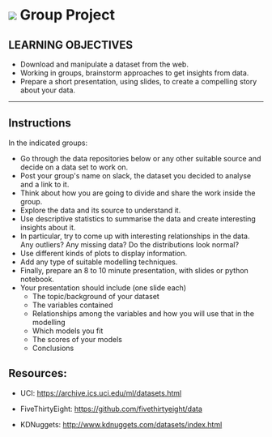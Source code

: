 # ![](https://ga-dash.s3.amazonaws.com/production/assets/logo-9f88ae6c9c3871690e33280fcf557f33.png) Group Project



## LEARNING OBJECTIVES

- Download and manipulate a dataset from the web.
- Working in groups, brainstorm approaches to get insights from data.
- Prepare a short presentation, using slides, to create a compelling story about your data.

---

## Instructions

In the indicated groups:
- Go through the data repositories below or any other suitable source and decide on a data set to work on.
- Post your group's name on slack, the dataset you decided to analyse and a link to it.
- Think about how you are going to divide and share the work inside the group.
- Explore the data and its source to understand it.
- Use descriptive statistics to summarise the data and create interesting insights about it.
- In particular, try to come up with interesting relationships in the data. Any outliers? Any missing data? Do the distributions look normal?
- Use different kinds of plots to display information.
- Add any type of suitable modelling techniques.
- Finally, prepare an 8 to 10 minute presentation, with slides or python notebook.
- Your presentation should include (one slide each)
  - The topic/background of your dataset
  - The variables contained
  - Relationships among the variables and how you will use that in the modelling
  - Which models you fit
  - The scores of your models
  - Conclusions

## Resources:

- UCI: https://archive.ics.uci.edu/ml/datasets.html

- FiveThirtyEight: https://github.com/fivethirtyeight/data

- KDNuggets: http://www.kdnuggets.com/datasets/index.html
